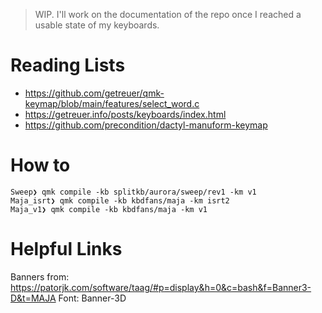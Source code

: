 > WIP. I'll work on the documentation of the repo once I reached a usable state of my keyboards.

# Reading Lists

- https://github.com/getreuer/qmk-keymap/blob/main/features/select_word.c
- https://getreuer.info/posts/keyboards/index.html
- https://github.com/precondition/dactyl-manuform-keymap

# How to
```shell
Sweep❯ qmk compile -kb splitkb/aurora/sweep/rev1 -km v1
Maja_isrt❯ qmk compile -kb kbdfans/maja -km isrt2
Maja_v1❯ qmk compile -kb kbdfans/maja -km v1
```

# Helpful Links
Banners from: https://patorjk.com/software/taag/#p=display&h=0&c=bash&f=Banner3-D&t=MAJA Font: Banner-3D
